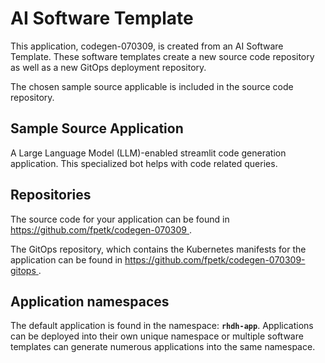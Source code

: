 # AI Software Template

This application, codegen-070309, is created from an AI Software Template. These software templates create a new source code repository as well as a new GitOps deployment repository.

The chosen sample source applicable is included in the source code repository.

## Sample Source Application

A Large Language Model (LLM)-enabled streamlit code generation application. This specialized bot helps with code related queries.

## Repositories

The source code for your application can be found in [https://github.com/fpetk/codegen-070309 ](https://github.com/fpetk/codegen-070309 ).
 
The GitOps repository, which contains the Kubernetes manifests for the application can be found in 
[https://github.com/fpetk/codegen-070309-gitops ](https://github.com/fpetk/codegen-070309-gitops ). 

## Application namespaces 

The default application is found in the namespace: **`rhdh-app`**. Applications can be deployed into their own unique namespace or multiple software templates can generate numerous applications into the same namespace.